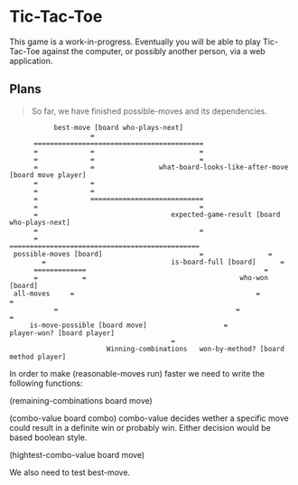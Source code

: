 # Tic-Tac-Toe

This game is a work-in-progress. Eventually you will 
be able to play Tic-Tac-Toe against the computer, or 
possibly another person, via a web application.

## Plans

> So far, we have finished possible-moves and its 
> dependencies.

               best-move [board who-plays-next]
                        =
          ==========================================
          =             =                          =
          =             =                          =
          =             =                what-board-looks-like-after-move [board move player]
          =             =
          =             =
          =             ============================
          =                                        =
          =                                 expected-game-result [board who-plays-next]
          =                                        =
          =                                 ===============================================
     possible-moves [board]                        =                =
            =                               is-board-full [board]      =
          =============                                            =
          =           =                                      who-won [board]
     all-moves     =                                             =             =
		       =                                            =             =
         is-move-possible [board move]                   =           player-won? [board player]
										    =
						    Winning-combinations   won-by-method? [board method player]
						    
In order to make (reasonable-moves run) faster we need to write the following
functions:

(remaining-combinations board move)

(combo-value board combo) 
combo-value decides wether a specific move could result in a definite win or probably win.
Either decision would be based boolean style. 

(hightest-combo-value board move)

We also need to test best-move.